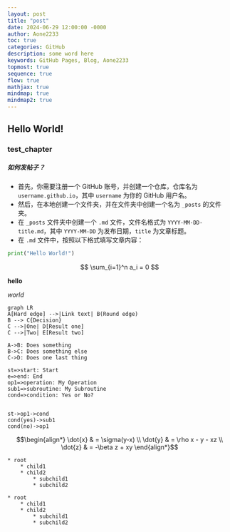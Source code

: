 ```yaml
---
layout: post
title: "post"
date: 2024-06-29 12:00:00 -0000
author: Aone2233
toc: true
categories: GitHub
description: some word here
keywords: GitHub Pages, Blog, Aone2233
topmost: true
sequence: true
flow: true
mathjax: true
mindmap: true
mindmap2: true
---
```


## Hello World!

### test_chapter

##### 如何发帖子？

- 首先，你需要注册一个 GitHub 账号，并创建一个仓库，仓库名为 `username.github.io`，其中 `username` 为你的 GitHub 用户名。
- 然后，在本地创建一个文件夹，并在文件夹中创建一个名为 `_posts` 的文件夹。
- 在 `_posts` 文件夹中创建一个 `.md` 文件，文件名格式为 `YYYY-MM-DD-title.md`，其中 `YYYY-MM-DD` 为发布日期，`title` 为文章标题。
- 在 `.md` 文件中，按照以下格式填写文章内容：


```python
print("Hello World!")
```
$$
\sum_{i=1}^n a_i = 0
$$

**hello**

*world*

```mermaid
graph LR
A[Hard edge] -->|Link text| B(Round edge)
B --> C{Decision}
C -->|One| D[Result one]
C -->|Two| E[Result two]
``` 

```sequence          
A->B: Does something
B->C: Does something else
C->D: Does one last thing
``` 

```flow 
st=>start: Start
e=>end: End
op1=>operation: My Operation
sub1=>subroutine: My Subroutine
cond=>condition: Yes or No?


st->op1->cond
cond(yes)->sub1
cond(no)->op1
```

```math
\begin{align*}
\dot{x} & = \sigma(y-x) \\
\dot{y} & = \rho x - y - xz \\
\dot{z} & = -\beta z + xy
\end{align*}
```

```mindmap
* root
    * child1
    * child2
        * subchild1
        * subchild2
```

```mindmap2
* root
    * child1
    * child2
        * subchild1
        * subchild2
```

